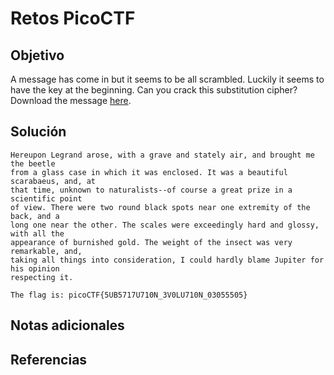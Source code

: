 # Retos PicoCTF


## Objetivo 

A message has come in but it seems to be all scrambled. Luckily it seems to have the key at the beginning. Can you crack this substitution cipher? Download the message [here](https://artifacts.picoctf.net/c/153/message.txt).
## Solución 

```
Hereupon Legrand arose, with a grave and stately air, and brought me the beetle  
from a glass case in which it was enclosed. It was a beautiful scarabaeus, and, at  
that time, unknown to naturalists--of course a great prize in a scientific point  
of view. There were two round black spots near one extremity of the back, and a  
long one near the other. The scales were exceedingly hard and glossy, with all the  
appearance of burnished gold. The weight of the insect was very remarkable, and,  
taking all things into consideration, I could hardly blame Jupiter for his opinion  
respecting it.  
  
The flag is: picoCTF{5UB5717U710N_3V0LU710N_03055505}
```

## Notas adicionales 

## Referencias 
